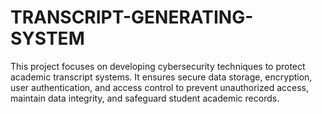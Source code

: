 # TRANSCRIPT-GENERATING-SYSTEM
This project focuses on developing cybersecurity techniques to protect academic transcript systems. It ensures secure data storage, encryption, user authentication, and access control to prevent unauthorized access, maintain data integrity, and safeguard student academic records.
